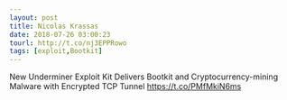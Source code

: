 ```yaml
---
layout: post
title: Nicolas Krassas
date: 2018-07-26 03:00:23
tourl: http://t.co/nj3EPPRowo
tags: [exploit,Bootkit]
---
```

New Underminer Exploit Kit Delivers Bootkit and Cryptocurrency-mining Malware with Encrypted TCP Tunnel https://t.co/PMfMkiN6ms
